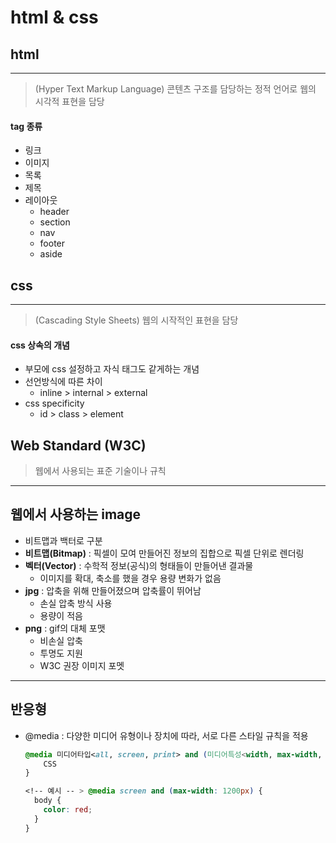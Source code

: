 # html & css

## html

---

> (Hyper Text Markup Language) 콘텐츠 구조를 담당하는 정적 언어로 웹의 시각적 표현을 담당

#### tag 종류

- 링크
- 이미지
- 목록
- 제목
- 레이아웃
  - header
  - section
  - nav
  - footer
  - aside

## css

---

> (Cascading Style Sheets) 웹의 시작적인 표현을 담당

#### css 상속의 개념

- 부모에 css 설정하고 자식 태그도 같게하는 개념
- 선언방식에 따른 차이
  - inline > internal > external
- css specificity
  - id > class > element

## Web Standard (W3C)

> 웹에서 사용되는 표준 기술이나 규칙

---

## 웹에서 사용하는 image

- 비트맵과 백터로 구분
- **비트맵(Bitmap)** : 픽셀이 모여 만들어진 정보의 집합으로 픽셀 단위로 렌더링
- **벡터(Vector)** : 수학적 정보(공식)의 형태들이 만들어낸 결과물
  - 이미지를 확대, 축소를 했을 경우 용량 변화가 없음
- **jpg** : 압축을 위해 만들어졌으며 압축률이 뛰어남
  - 손실 압축 방식 사용
  - 용량이 적음
- **png** : gif의 대체 포맷
  - 비손실 압축
  - 투명도 지원
  - W3C 권장 이미지 포멧

---

## 반응형

- @media : 다양한 미디어 유형이나 장치에 따라, 서로 다른 스타일 규칙을 적용

  ```css
  @media 미디어타입<all, screen, print> and (미디어특성<width, max-width, min-width, height, ..., orientation>) {
      CSS
  }
  ```

  ```css
  <!-- 예시 -- > @media screen and (max-width: 1200px) {
    body {
      color: red;
    }
  }
  ```
